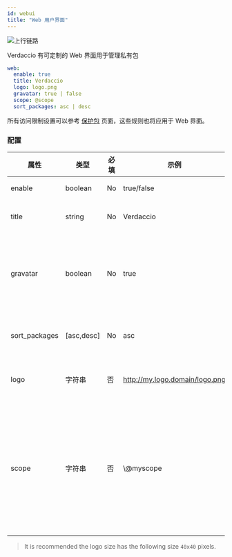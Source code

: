 ```yaml
---
id: webui
title: "Web 用户界面"
---
```

![上行链路](https://user-images.githubusercontent.com/558752/52916111-fa4ba980-32db-11e9-8a64-f4e06eb920b3.png)

Verdaccio 有可定制的 Web 界面用于管理私有包

```yaml
web:
  enable: true
  title: Verdaccio
  logo: logo.png
  gravatar: true | false
  scope: @scope
  sort_packages: asc | desc
```

所有访问限制设置可以参考 [保护包](protect-your-dependencies.md) 页面，这些规则也将应用于 Web 界面。

### 配置

| 属性            | 类型         | 必填 | 示例                             | 支持         | 描述                                                                     |
| ------------- | ---------- | -- | ------------------------------ | ---------- | ---------------------------------------------------------------------- |
| enable        | boolean    | No | true/false                     | all        | 允许显示网页界面                                                               |
| title         | string     | No | Verdaccio                      | all        | HTML 页眉标题说明                                                            |
| gravatar      | boolean    | No | true                           | `>v4`   | Gravatars will be generated under the hood if this property is enabled |
| sort_packages | [asc,desc] | No | asc                            | `>v4`   | 默认情况下，私有包按升序排序                                                         |
| logo          | 字符串        | 否  | http://my.logo.domain/logo.png | 任意路径       | logo 所在的 URI 路径（顶部 logo）                                               |
| scope         | 字符串        | 否  | \\@myscope                   | `>v3.x` | 如果要为特定模块作用域使用此registry，请指定该作用域，在webui指南页眉内设置它（注释：escape @ with \\@)  |

> It is recommended the logo size has the following size `40x40` pixels.